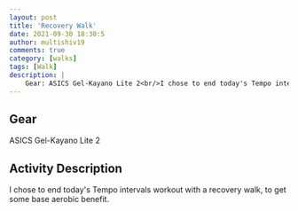 ```yaml
---
layout: post
title: 'Recovery Walk'
date: 2021-09-30 18:30:5
author: multishiv19
comments: true
category: [walks]
tags: [Walk]
description: |
    Gear: ASICS Gel-Kayano Lite 2<br/>I chose to end today's Tempo intervals workout with a recovery walk, to get some base aerobic benefit. 
---
```


## Gear
ASICS Gel-Kayano Lite 2

## Activity Description
I chose to end today's Tempo intervals workout with a recovery walk, to get some base aerobic benefit. 


<div width='100%' class='strava-embed-placeholder' data-embed-type='activity' data-embed-id='6041138714'></div>
<script src='https://strava-embeds.com/embed.js'></script>
